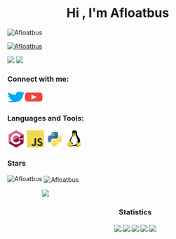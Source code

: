 <h1 align="center">Hi , I'm Afloatbus</h1>
<p align="left"> <img src="https://komarev.com/ghpvc/?username=Afloatbus&label=Profile%20views&color=0e75b6&style=flat" alt="Afloatbus" /> </p>

<p align="left"> <a href="https://github.com/ryo-ma/github-profile-trophy"><img src="https://github-profile-trophy.vercel.app/?username=Afloatbus&theme=" alt="Afloatbus" /></a> </p>

<div> <a href="https://twitter.com/Afloatbus" target="_blank"><img src="https://img.shields.io/badge/Twitter-1DA1F2?style=for-the-badge&logo=twitter&logoColor=white" target="_blank"></a>
<a href="https://github.com/Afloatbus" target="_blank"><img src="https://img.shields.io/badge/GitHub-100000?style=for-the-badge&logo=github&logoColor=white" target="_blank"></a>
</div><h3 align="left">Connect with me:</h3>
<p align="left">
<a href="https://twitter.com/Afloatbus" target="blank"><img align="center" src="https://raw.githubusercontent.com/teamedwardforever/Readme-Generator/71f25dd8b98329b168142a6b782a107b75eab178/svg/Social/twitter.svg" alt="Afloatbus" height="30" width="40" /></a><a href="https://www.youtube.com/c/Afloatbus" target="blank"><img align="center" src="https://raw.githubusercontent.com/teamedwardforever/Readme-Generator/71f25dd8b98329b168142a6b782a107b75eab178/svg/Social/youtube.svg" alt="Afloatbus" height="30" width="40" /></a></p>

<h3 align="left">Languages and Tools:</h3>
<p align="left">
<img src="https://raw.githubusercontent.com/teamedwardforever/Readme-Generator/71f25dd8b98329b168142a6b782a107b75eab178/svg/Skills/Languages/cplusplus-original.svg" alt="CPP" width="40" height="40"/>
<img src="https://raw.githubusercontent.com/teamedwardforever/Readme-Generator/71f25dd8b98329b168142a6b782a107b75eab178/svg/Skills/Languages/javascript-original.svg" alt="Javascript" width="40" height="40"/>
<img src="https://raw.githubusercontent.com/teamedwardforever/Readme-Generator/71f25dd8b98329b168142a6b782a107b75eab178/svg/Skills/Languages/python-original.svg" alt="Python" width="40" height="40"/>
<img src="https://raw.githubusercontent.com/teamedwardforever/Readme-Generator/71f25dd8b98329b168142a6b782a107b75eab178/svg/Skills/Other/linux-original.svg" alt="Linux" width="40" height="40"/>
</p>

<h3 align="left">Stars</h3>
<img align="left" height="180em" src="https://github-readme-stats.vercel.app/api/top-langs/?username=Afloatbus&layout=compact&theme=onedark" alt=Afloatbus />

<p>&nbsp;<img align="center" height="180em" src="https://github-readme-stats.vercel.app/api?username=Afloatbus&show_icons=true&locale=en&theme=onedark" alt="Afloatbus" /></p>

<img src="https://user-images.githubusercontent.com/73097560/115834477-dbab4500-a447-11eb-908a-139a6edaec5c.gif"><h3 align="center">Statistics</h3>
<div align="center">
<a href="https://github.com/Afloatbus">
<img align="center" src="http://github-profile-summary-cards.vercel.app/api/cards/stats?username=Afloatbus&theme=onedark" height="180em" />
<img align="center" src="http://github-profile-summary-cards.vercel.app/api/cards/most-commit-language?username=Afloatbus&theme=onedark" height="180em" />
<img align="center" src="http://github-profile-summary-cards.vercel.app/api/cards/repos-per-language?username=Afloatbus&theme=onedark" height="180em" />
<img align="center" src="http://github-profile-summary-cards.vercel.app/api/cards/productive-time?username=Afloatbus&theme=2077" height="180em" />
<img align="center" src="http://github-profile-summary-cards.vercel.app/api/cards/profile-details?username=Afloatbus&theme=onedark" height="180em" />
</div>
